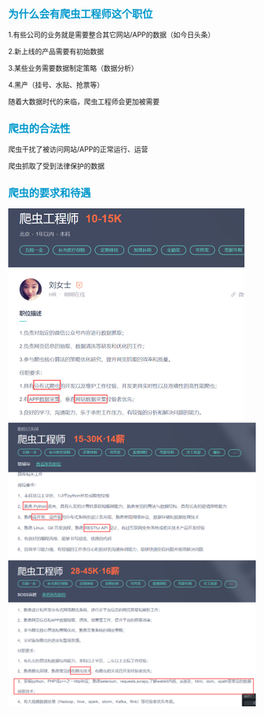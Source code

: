 ## <font color="#0099CC">为什么会有爬虫工程师这个职位</font>

1.有些公司的业务就是需要整合其它网站/APP的数据（如今日头条）

2.新上线的产品需要有初始数据

3.某些业务需要数据制定策略（数据分析）

4.黑产（挂号、水贴、抢票等）

随着大数据时代的来临，爬虫工程师会更加被需要

## <font color="#0099CC">爬虫的合法性</font>

爬虫干扰了被访问网站/APP的正常运行、运营

爬虫抓取了受到法律保护的数据

## <font color="#0099CC">爬虫的要求和待遇</font>

<img src="../media/images/image-20200108163825970.png" alt="image-20200108163825970" style="zoom:50%;" />

<img src="../media/images/image-20200108163951131.png" alt="image-20200108163951131" style="zoom:50%;" />

<img src="../media/images/image-20200108165234048.png" alt="image-20200108165234048" style="zoom:50%;" />